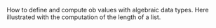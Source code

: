 How to define and compute ob values with algebraic data types.
Here illustrated with the computation of the length of a list.
